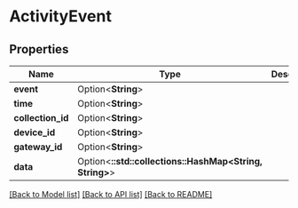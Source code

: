 # ActivityEvent

## Properties

Name | Type | Description | Notes
------------ | ------------- | ------------- | -------------
**event** | Option<**String**> |  | [optional]
**time** | Option<**String**> |  | [optional]
**collection_id** | Option<**String**> |  | [optional]
**device_id** | Option<**String**> |  | [optional]
**gateway_id** | Option<**String**> |  | [optional]
**data** | Option<**::std::collections::HashMap<String, String>**> |  | [optional]

[[Back to Model list]](../README.md#documentation-for-models) [[Back to API list]](../README.md#documentation-for-api-endpoints) [[Back to README]](../README.md)


